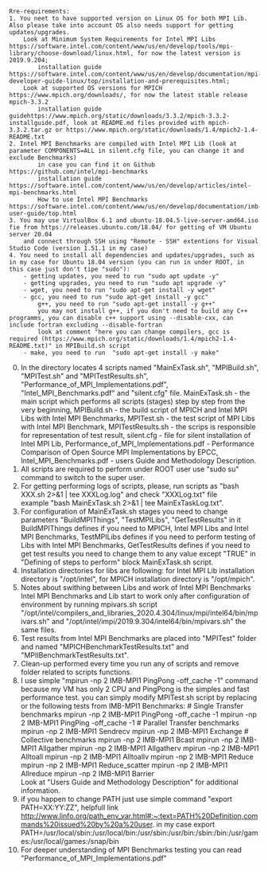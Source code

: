 	Rre-requirements:
	1. You neet to have supported version on Linux OS for both MPI Lib. Also please take into account OS also needs support for getting updates/upgrades.
		Look at Minimum System Requirements for Intel MPI Libs https://software.intel.com/content/www/us/en/develop/tools/mpi-library/choose-download/linux.html, for now the latest version is 2019.9.204;
			installation guide https://software.intel.com/content/www/us/en/develop/documentation/mpi-developer-guide-linux/top/installation-and-prerequisites.html; 
		Look at supported OS versions for MPICH https://www.mpich.org/downloads/, for now the latest stable release  mpich-3.3.2
			installation guide guidehttps://www.mpich.org/static/downloads/3.3.2/mpich-3.3.2-installguide.pdf, look at README.md files provided with mpich-3.3.2.tar.gz or https://www.mpich.org/static/downloads/1.4/mpich2-1.4-README.txt
	2. Intel MPI Benchmarks are compiled with Intel MPI Lib (look at parameter COMPONENTS=ALL in silent.cfg file, you can change it and exclude Benchmarks)
			in case you can find it on Github https://github.com/intel/mpi-benchmarks 
			installation guide https://software.intel.com/content/www/us/en/develop/articles/intel-mpi-benchmarks.html
			How to use Intel MPI Benchmarks https://software.intel.com/content/www/us/en/develop/documentation/imb-user-guide/top.html
	3. You may use VirtualBox 6.1 and ubuntu-18.04.5-live-server-amd64.iso fie from https://releases.ubuntu.com/18.04/ for getting of VM Ubuntu server 20.04 
		and connect through SSH using "Remote - SSH" extentions for Visual Studio Code (version 1.51.1 in my case)
	4. You need to install all dependencies and updates/upgrades, such as in my case for Ubuntu 18.04 version (you can run in under ROOT, in this case just don't tipe "sudo"):
		- getting updates, you need to run "sudo apt update -y"
		- getting upgrades, you need to run "sudo apt upgrade -y"
		- wget, you need to run "sudo apt-get install -y wget"
		- gcc, you need to run "sudo apt-get install -y gcc"
			g++, you need to run "sudo apt-get install -y g++"
			you may not install g++, if you don't need to build any C++ programms, you can disable c++ support using --disable-cxx, can include fortran excluding --disable-fortran
			look at comment "here you can change compilers, gcc is required (https://www.mpich.org/static/downloads/1.4/mpich2-1.4-README.txt)" in MPIBuild.sh script
		- make, you need to run  "sudo apt-get install -y make"


0. In the directory locates 4 scripts named "MainExTask.sh", "MPIBuild.sh", "MPITest.sh" and "MPITestResults.sh", "Performance_of_MPI_Implementations.pdf", "Intel_MPI_Benchmarks.pdf" and "silent.cfg" file. 
	MainExTask.sh - the main script which performs all scripts (stages) step by step from the very beginning,
	MPIBuild.sh - the build script of MPICH and Intel MPI Libs with Intel MPI Benchmarks,
	MPITest.sh - the test script of MPI Libs with Intel MPI Benchmark,
	MPITestResults.sh - the scrips is responsible for representation of test result,
	silent.cfg - file for silent installation of Intel MPI Lib,
	Performance_of_MPI_Implementations.pdf - Performance Comparison of Open Source MPI Implementations by EPCC,
	Intel_MPI_Benchmarks.pdf - users Guide and Methodology Description.	
1. All scripts are required to perform under ROOT user
	use "sudo su" command to switch to the super user. 
2. For getting performing logs of scripts, please, run scripts as "bash XXX.sh 2>&1 | tee XXXLog.log" and check "XXXLog.txt" file	
	example "bash MainExTask.sh 2>&1 | tee MainExTaskLog.txt".
3. For configuration of MainExTask.sh stages you need to change parameters "BuildMPIThings", "TestMPILibs", "GetTestResults" in it
	BuildMPIThings defines if you need to MPICH, Intel MPI Libs and Intel MPI Benchmarks,
	TestMPILibs defines if you need to perform testing of Libs with Intel MPI Benchmarks, 
	GetTestResults defines if you need to get test results
	you need to change them to any value except "TRUE" in "Defining of steps to perform" block MainExTask.sh script.
4. Installation directories for libs are following: 
	for Intel MPI Lib installation directory is "/opt/intel",
	for MPICH installation directory is "/opt/mpich".
5. Notes about swithing between Libs and work of Intel MPI Benchmarks
	Intel MPI Benchmarks and Lib start to work only after configuration of environment by running mpivars.sh script
	"/opt/intel/compilers_and_libraries_2020.4.304/linux/mpi/intel64/bin/mpivars.sh" and "/opt/intel/impi/2019.9.304/intel64/bin/mpivars.sh" the same files.
6. Test results from Intel MPI Benchmarks are placed into "MPITest" folder and named "MPICHBenchmarkTestResults.txt" and "MPIIBenchmarkTestResults.txt".
7. Clean-up performed every time you run any of scripts and remove folder related to scripts functions.
8. I use simple "mpirun -np 2 IMB-MPI1 PingPong -off_cache -1" command because my VM has only 2 CPU and PingPong is the simples and fast performance test. 
	you can simply modify MPITest.sh script by replacing or the following tests from IMB-MPI1 Benchmarks:
		# Single Transfer benchmarks
		mpirun -np 2 IMB-MPI1 PingPong -off_cache -1
		mpirun -np 2 IMB-MPI1 PingPing -off_cache -1
		# Parallel Transfer benchmarks
		mpirun -np 2 IMB-MPI1 Sendrecv
		mpirun -np 2 IMB-MPI1 Exchange
		# Collective benchmarks
		mpirun -np 2 IMB-MPI1 Bcast
		mpirun -np 2 IMB-MPI1 Allgather
		mpirun -np 2 IMB-MPI1 Allgatherv
		mpirun -np 2 IMB-MPI1 Alltoall
		mpirun -np 2 IMB-MPI1 Alltoallv
		mpirun -np 2 IMB-MPI1 Reduce
		mpirun -np 2 IMB-MPI1 Reduce_scatter
		mpirun -np 2 IMB-MPI1 Allreduce
		mpirun -np 2 IMB-MPI1 Barrier	
		Look at "Users Guide and Methodology Description" for additional information.
9. if you happen to change PATH just use simple command "export PATH=XX:YY:ZZ", helpfull link http://www.linfo.org/path_env_var.html#:~:text=PATH%20Definition,commands%20issued%20by%20a%20user.
	in my case export PATH=/usr/local/sbin:/usr/local/bin:/usr/sbin:/usr/bin:/sbin:/bin:/usr/games:/usr/local/games:/snap/bin
10. For deeper understanding of MPI Benchmarks testing you can read "Performance_of_MPI_Implementations.pdf"	
